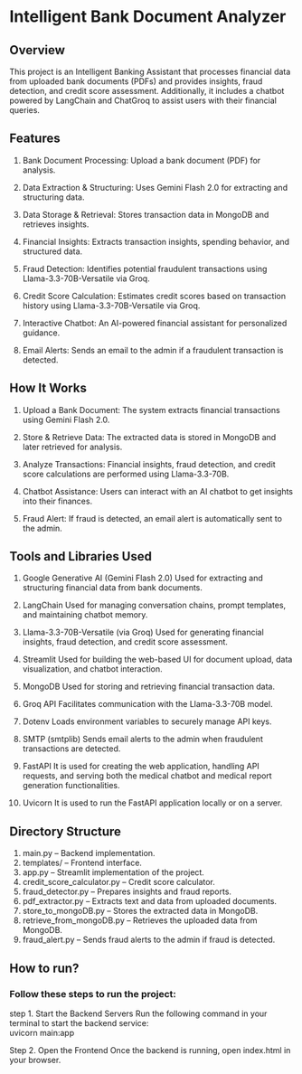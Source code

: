 # Intelligent Bank Document Analyzer

## Overview

This project is an Intelligent Banking Assistant that processes financial data from uploaded bank documents (PDFs) and provides insights, fraud detection, and credit score assessment. Additionally, it includes a chatbot powered by LangChain and ChatGroq to assist users with their financial queries.

## Features
1. Bank Document Processing: Upload a bank document (PDF) for analysis.

2. Data Extraction & Structuring: Uses Gemini Flash 2.0 for extracting and structuring data.

3. Data Storage & Retrieval: Stores transaction data in MongoDB and retrieves insights.

4. Financial Insights: Extracts transaction insights, spending behavior, and structured data.

5. Fraud Detection: Identifies potential fraudulent transactions using Llama-3.3-70B-Versatile via Groq.

6. Credit Score Calculation: Estimates credit scores based on transaction history using Llama-3.3-70B-Versatile via Groq.

7. Interactive Chatbot: An AI-powered financial assistant for personalized guidance.

8. Email Alerts: Sends an email to the admin if a fraudulent transaction is detected.

## How It Works

1. Upload a Bank Document: The system extracts financial transactions using Gemini Flash 2.0.

2. Store & Retrieve Data: The extracted data is stored in MongoDB and later retrieved for analysis.

3. Analyze Transactions: Financial insights, fraud detection, and credit score calculations are performed using Llama-3.3-70B.

4. Chatbot Assistance: Users can interact with an AI chatbot to get insights into their finances.

5. Fraud Alert: If fraud is detected, an email alert is automatically sent to the admin.

## Tools and Libraries Used

1. Google Generative AI (Gemini Flash 2.0)
Used for extracting and structuring financial data from bank documents.

2. LangChain
Used for managing conversation chains, prompt templates, and maintaining chatbot memory.

3. Llama-3.3-70B-Versatile (via Groq)
Used for generating financial insights, fraud detection, and credit score assessment.

4. Streamlit
Used for building the web-based UI for document upload, data visualization, and chatbot interaction.

5. MongoDB
Used for storing and retrieving financial transaction data.

6. Groq API
Facilitates communication with the Llama-3.3-70B model.

7. Dotenv
Loads environment variables to securely manage API keys.

8. SMTP (smtplib)
Sends email alerts to the admin when fraudulent transactions are detected.

9. FastAPI
It is used for creating the web application, handling API requests, and serving both the medical chatbot and medical report generation functionalities.

10. Uvicorn
It is used to run the FastAPI application locally or on a server.

## Directory Structure
1. main.py – Backend implementation.
2. templates/ – Frontend interface.
3. app.py – Streamlit implementation of the project.
4. credit_score_calculator.py – Credit score calculator.
5. fraud_detector.py – Prepares insights and fraud reports.
6. pdf_extractor.py – Extracts text and data from uploaded documents.
7. store_to_mongoDB.py – Stores the extracted data in MongoDB.
8. retrieve_from_mongoDB.py – Retrieves the uploaded data from MongoDB.
9. fraud_alert.py – Sends fraud alerts to the admin if fraud is detected.

## How to run?
### Follow these steps to run the project:
step 1.  Start the Backend Servers
 Run the following command in your terminal to start the backend service:                                                                         
 uvicorn main:app 

Step 2. Open the Frontend
 Once the backend is running, open index.html in your browser.                                                                       